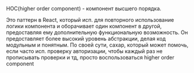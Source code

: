 HOC(higher order component) - компонент высшего порядка.

Это паттерн в React, который исп. для повторного использование логики компонента и оборачивает один компонент в другой, предоставляя ему дополнительную функциональную возможность. Он предоставляет более высокий уровень абстракции, делая код модульным и понятным.
По своей сути, сахар, который может помочь, если часто исп. проверку авторизации, чтобы каждый раз не прописывать проверки и тд, просто воспользоваться higher order component 